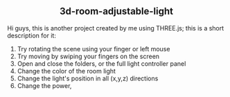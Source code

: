 <h2 align="center"> 3d-room-adjustable-light </h2>

Hi guys, this is another project created by me using THREE.js; this is a short description for it:
1. Try rotating the scene using your finger or left mouse
2. Try moving by swiping your fingers on the screen
3. Open and close the folders, or the full light controller panel
4. Change the color of the room light
5. Change the light's position in all (x,y,z) directions
6. Change the power, 
